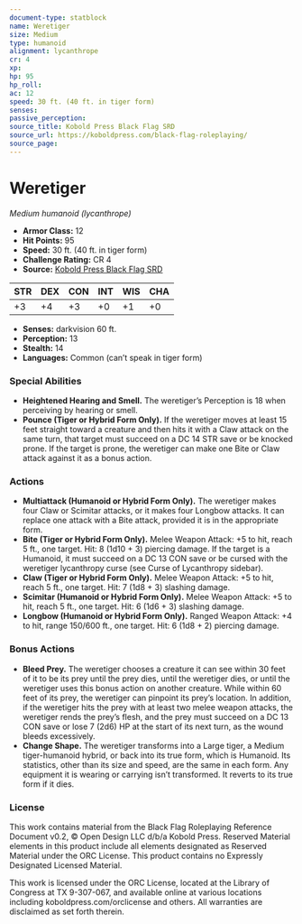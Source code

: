 ```yaml
---
document-type: statblock
name: Weretiger
size: Medium
type: humanoid
alignment: lycanthrope
cr: 4
xp: 
hp: 95
hp_roll: 
ac: 12
speed: 30 ft. (40 ft. in tiger form)
senses: 
passive_perception: 
source_title: Kobold Press Black Flag SRD
source_url: https://koboldpress.com/black-flag-roleplaying/
source_page: 
---
```


# Weretiger

*Medium humanoid (lycanthrope)*

- **Armor Class:** 12
- **Hit Points:** 95
- **Speed:** 30 ft. (40 ft. in tiger form)
- **Challenge Rating:** CR 4
- **Source:** [Kobold Press Black Flag SRD](https://koboldpress.com/black-flag-roleplaying/)

| STR | DEX | CON | INT | WIS | CHA |
| --- | --- | --- | --- | --- | --- |
| +3 | +4 | +3 | +0 | +1 | +0 |

- **Senses:** darkvision 60 ft.
- **Perception:** 13
- **Stealth:** 14
- **Languages:** Common (can’t speak in tiger form)

### Special Abilities

- **Heightened Hearing and Smell.** The weretiger’s Perception is 18 when perceiving by hearing or smell.
- **Pounce (Tiger or Hybrid Form Only).** If the weretiger moves at least 15 feet straight toward a creature and then hits it with a Claw attack on the same turn, that target must succeed on a DC 14 STR save or be knocked prone. If the target is prone, the weretiger can make one Bite or Claw attack against it as a bonus action.

### Actions

- **Multiattack (Humanoid or Hybrid Form Only).** The weretiger makes four Claw or Scimitar attacks, or it makes four Longbow attacks. It can replace one attack with a Bite attack, provided it is in the appropriate form.
- **Bite (Tiger or Hybrid Form Only).** Melee Weapon Attack: +5 to hit, reach 5 ft., one target. Hit: 8 (1d10 + 3) piercing damage. If the target is a Humanoid, it must succeed on a DC 13 CON save or be cursed with the weretiger lycanthropy curse (see Curse of Lycanthropy sidebar).
- **Claw (Tiger or Hybrid Form Only).** Melee Weapon Attack: +5 to hit, reach 5 ft., one target. Hit: 7 (1d8 + 3) slashing damage.
- **Scimitar (Humanoid or Hybrid Form Only).** Melee Weapon Attack: +5 to hit, reach 5 ft., one target. Hit: 6 (1d6 + 3) slashing damage.
- **Longbow (Humanoid or Hybrid Form Only).** Ranged Weapon Attack: +4 to hit, range 150/600 ft., one target. Hit: 6 (1d8 + 2) piercing damage.

### Bonus Actions

- **Bleed Prey.** The weretiger chooses a creature it can see within 30 feet of it to be its prey until the prey dies, until the weretiger dies, or until the weretiger uses this bonus action on another creature. While within 60 feet of its prey, the weretiger can pinpoint its prey’s location. In addition, if the weretiger hits the prey with at least two melee weapon attacks, the weretiger rends the prey’s flesh, and the prey must succeed on a DC 13 CON save or lose 7 (2d6) HP at the start of its next turn, as the wound bleeds excessively.
- **Change Shape.** The weretiger transforms into a Large tiger, a Medium tiger-humanoid hybrid, or back into its true form, which is Humanoid. Its statistics, other than its size and speed, are the same in each form. Any equipment it is wearing or carrying isn’t transformed. It reverts to its true form if it dies.

### License

This work contains material from the Black Flag Roleplaying Reference Document v0.2, © Open Design LLC d/b/a Kobold Press. Reserved Material elements in this product include all elements designated as Reserved Material under the ORC License. This product contains no Expressly Designated Licensed Material.

This work is licensed under the ORC License, located at the Library of Congress at TX 9-307-067, and available online at various locations including koboldpress.com/orclicense and others. All warranties are disclaimed as set forth therein.
